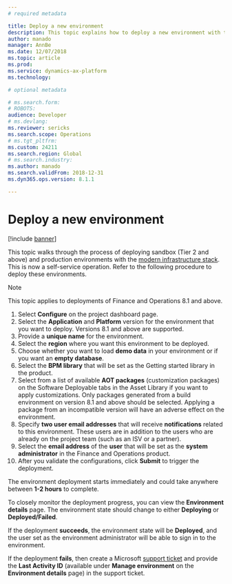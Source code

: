 ```yaml
---
# required metadata

title: Deploy a new environment
description: This topic explains how to deploy a new environment with the new infrastructure stack in Dynamics 365 for Finance and Operations.
author: manado
manager: AnnBe
ms.date: 12/07/2018
ms.topic: article
ms.prod: 
ms.service: dynamics-ax-platform
ms.technology: 

# optional metadata

# ms.search.form: 
# ROBOTS: 
audience: Developer
# ms.devlang: 
ms.reviewer: sericks
ms.search.scope: Operations
# ms.tgt_pltfrm: 
ms.custom: 24211
ms.search.region: Global
# ms.search.industry: 
ms.author: manado
ms.search.validFrom: 2018-12-31
ms.dyn365.ops.version: 8.1.1

---
```


# Deploy a new environment

[!include [banner](../includes/banner.md)]

This topic walks through the process of deploying sandbox (Tier 2 and above) and production environments with the [modern infrastructure stack](infrastructure-stack.md). This is now a self-service operation. Refer to the following procedure to deploy these environments.

> [!Note] 
> This topic applies to deployments of Finance and Operations 8.1 and above.

1. Select **Configure** on the project dashboard page.
2. Select the **Application** and **Platform** version for the environment that you want to deploy. Versions 8.1 and above are  supported.
3. Provide a **unique name** for the environment.
4. Select the **region** where you want this environment to be deployed. 
5. Choose whether you want to load **demo data** in your environment or if you want an **empty database**.
6. Select the **BPM library** that will be set as the Getting started library in the product.
7. Select from a list of available **AOT packages** (customization packages) on the Software Deployable tabs in the Asset Library if you want to apply customizations. Only packages generated from a build environment on version 8.1 and above should be selected. Applying a package from an incompatible version will have an adverse effect on the environment.
8. Specify **two user email addresses** that will receive **notifications** related to this environment. These users are in addition to the users who are already on the project team (such as an ISV or a partner).
9. Select the **email address** of the **user** that will be set as the **system administrator** in the Finance and Operations product.
10. After you validate the configurations, click **Submit** to trigger the deployment.

The environment deployment starts immediately and could take anywhere between **1-2 hours** to complete. 

To closely monitor the deployment progress, you can view the **Environment details** page. The environment state should change to either **Deploying** or **Deployed/Failed**.

If the deployment **succeeds**, the environment state will be **Deployed**, and the user set as the environment administrator will be able to sign in to the environment.

If the deployment **fails**, then create a Microsoft [support ticket](../lifecycle-services/lcs-support.md) and provide the **Last Activity ID** (available under **Manage environment** on the **Environment details** page) in the support ticket.
